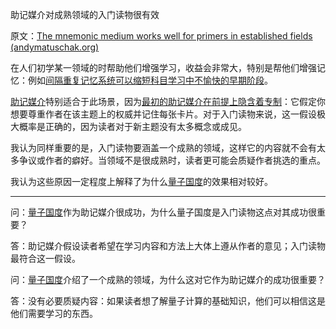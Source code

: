助记媒介对成熟领域的入门读物很有效

原文：[The mnemonic medium works well for primers in established fields (andymatuschak.org)](https://notes.andymatuschak.org/zY1nxKoZCJmCd6EpMxzWHwmCyiQUG7nX17Z)

在人们初学某一领域的时帮助他们增强学习，收益会非常大，特别是帮他们增强记忆：例如[间隔重复记忆系统可以缩短科目学习中不愉快的早期阶段](https://notes.andymatuschak.org/z36hoKonZMF93rY34goQhyFLfnTfHmSwBzNYs)。

[助记媒介](https://notes.andymatuschak.org/z4rRX3qwSSJRsEkdXKwH2shamgHNeRthrMLiF)特别适合于此场景，因为[最初的助记媒介在前提上隐含着专制](https://notes.andymatuschak.org/z2SaePptX2K1sudevrMYrjaqP7ZBRLs82iSv)：它假定你想要尊重作者在该主题上的权威并记住每张卡片。对于入门读物来说，这一假设极大概率是正确的，因为读者对于新主题没有太多概念或成见。

我认为同样重要的是，入门读物要涵盖一个成熟的领域，这样它的内容就不会有太多争议或作者的癖好。当领域不是很成熟时，读者更可能会质疑作者挑选的重点。

我认为这些原因一定程度上解释了为什么[量子国度](https://notes.andymatuschak.org/z2fBHADWa93EZTuNzuww7V3Vi587ZyZ4FHTHm)的效果相对较好。

------

问：[量子国度](https://notes.andymatuschak.org/Quantum_Country)作为助记媒介很成功，为什么量子国度是入门读物这点对其成功很重要？

答：助记媒介假设读者希望在学习内容和方法上大体上遵从作者的意见；入门读物最符合这一假设。

问：[量子国度](https://notes.andymatuschak.org/Quantum_Country)介绍了一个成熟的领域，为什么这对它作为助记媒介的成功很重要？

答：没有必要质疑内容：如果读者想了解量子计算的基础知识，他们可以相信这是他们需要学习的东西。